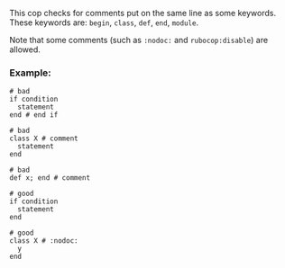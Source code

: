 This cop checks for comments put on the same line as some keywords.
These keywords are: `begin`, `class`, `def`, `end`, `module`.

Note that some comments (such as `:nodoc:` and `rubocop:disable`) are
allowed.

### Example:
    # bad
    if condition
      statement
    end # end if

    # bad
    class X # comment
      statement
    end

    # bad
    def x; end # comment

    # good
    if condition
      statement
    end

    # good
    class X # :nodoc:
      y
    end